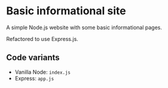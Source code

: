 # Basic informational site

A simple Node.js website with some basic informational pages.

Refactored to use Express.js.

## Code variants

- Vanilla Node: `index.js`
- Express: `app.js`

